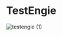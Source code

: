 # TestEngie


![testengie (1)](https://user-images.githubusercontent.com/16887977/189690378-27ce660a-783d-4c75-9475-9681a4b47a0f.jpg)
